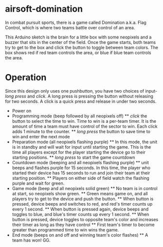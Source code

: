 airsoft-domination
==================

In combat pursuit sports, there is a game called Domination a.k.a. Flag Control, which is where two teams battle over control of an area.

This Arduino sketch is the brain for a little box with some neopixels and a buzzer that sits in the center of the field. Once the game starts, both teams try to get to the box and click the button to toggle between team colors. The box shows red if red team controls the area, or blue if blue team controls the area.

Operation
=========

Since this design only uses one pushbutton, you have two choices of input- *long press* and *click*. A long press is pressing the button without releasing for two seconds. A click is a quick press and release in under two seconds.

* Power on
* Programming mode (beep followed by all neopixels off)
** *click* the button to select the time to win. Time to win is a per-team timer. It is the amount of time a team must have control of the sector to win. Each click adds 1 minute to the counter.
** *long press* the button to save time to win and enter the next mode
* Preparation mode (all neopixels flashing purple)
** In this mode, the unit is in standby and will wait for input until starting the game. This is the time all players except for the player starting the device go to their starting positions.
** *long press* to start the game countdown
* Countdown mode (beeping and all neopixels flashing purple)
** unit beeps and flashes purple for 15 seconds. In this time, the player who started their device has 15 seconds to run and join their team at their starting position.
** Players on either side of field watch the flashing purple and wait for green.
* Game mode (beep and all neopixels solid green)
** No team is in control at start, so neopixels show green.
** Green means game on, and all players try to get to the device and push the button.
** When button is pressed, device beeps and switches to red, and red's timer counts up every 1 second.
** When button is pressed again, device beeps and toggles to blue, and blue's timer counts up every 1 second.
** When button is pressed, device toggles to opposite team's color and increases their timer as long as they have control
** First team's timer to become greater than programmed time to win wins the game.
* End mode (beeps on and off and winning team's color flashes)
** A team has won! GG.

